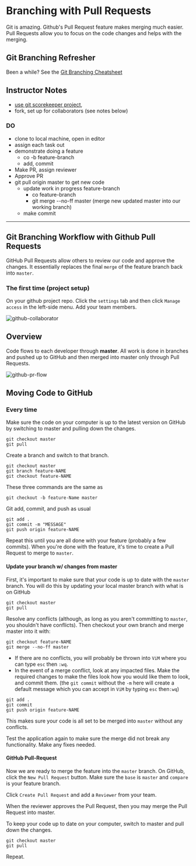 # Branching with Pull Requests

Git is amazing. Github's Pull Request feature makes merging much easier. Pull Requests allow you to focus on the code changes and helps with the merging.

## Git Branching Refresher

Been a while? See the [Git Branching Cheatsheet](git-branching-cheatsheet.md)


## Instructor Notes

- [use git scorekeeper project](https://github.com/PrimeAcademy/git-branching-score-keeper), 
- fork, set up for collaborators (see notes below)
    

### DO

- clone to local machine, open in editor
- assign each task out
- demonstrate doing a feature
    - co -b feature-branch
    - add, commit
- Make PR, assign reviewer
- Approve PR
- git pull origin master to get new code
    - update work in progress feature-branch
        - co feature-branch
        - git merge --no-ff master (merge new updated master into our working branch)
    - make commit

---

## Git Branching Workflow with Github Pull Requests

GitHub Pull Requests allow others to review our code and approve the changes. It essentially replaces the final `merge` of the feature branch back into `master`.

### The first time (project setup)

On your github project repo. Click the `settings` tab and then click `Manage access` in the left-side menu. Add your team members.

![github-collaborator](../images/github-manage-access.png)


## Overview

Code flows to each developer through **master**. All work is done in branches and pushed up to GitHub and then merged into master only through Pull Requests.

![github-pr-flow](../images/github-pr-flow-chart.png)



## Moving Code to GitHub

### Every time

Make sure the code on your computer is up to the latest version on GitHub by switching to master and pulling down the changes.

```
git checkout master
git pull
```

Create a branch and switch to that branch.

```
git checkout master
git branch feature-NAME
git checkout feature-NAME
```

These three commands are the same as

```
git checkout -b feature-Name master
```

Git add, commit, and push as usual

```
git add .
git commit -m "MESSAGE"
git push origin feature-NAME
```

Repeat this until you are all done with your feature (probably a few commits). When you're done with the feature, it's time to create a Pull Request to merge to `master`.

#### Update your branch w/ changes from master
First, it's important to make sure that your code is up to date with the `master` branch. You will do this by updating your local master branch with what is on GitHub

```
git checkout master
git pull
```

Resolve any conflicts (although, as long as you aren't committing to `master`, you shouldn't have conflicts). Then checkout your own branch and merge master into it with:

```
git checkout feature-NAME
git merge --no-ff master
```

- If there are no conflicts, you will probably be thrown into `ViM` where you can type `esc` then `:wq`. 
- In the event of a merge conflict, look at any impacted files. Make the required changes to make the files look how you would like them to look, and commit them. (the `git commit` without the `-m` here will create a default message which you can accept in `ViM` by typing `esc` then`:wq`)

```
git add .
git commit
git push origin feature-NAME
```

This makes sure your code is all set to be merged into `master` without any conflicts.

Test the application again to make sure the merge did not break any functionality. Make any fixes needed. 

#### GitHub Pull-Request
Now we are ready to merge the feature into the `master` branch. On GitHub, click the `New Pull Request` button. Make sure the `base` is `master` and `compare` is your feature branch.

Click `Create Pull Request` and add a `Reviewer` from your team.

When the reviewer approves the Pull Request, then you may merge the Pull Request into master.

To keep your code up to date on your computer, switch to master and pull down the changes.

```
git checkout master
git pull
```

Repeat.